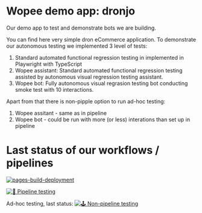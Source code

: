 # Wopee demo app: dronjo

Our demo app to test and demonstrate bots we are building. 

You can find here very simple dron eCommerce application. To demonstrate our autonomous testing we implemented 3 level of tests:
1. Standard automated functional regression testing in implemented in Playwright with TypeScript 
2. Wopee assistant: Standard automated functional regression testing assisted by autonomous visual regression testing assistant.
3. Wopee bot: Fully autonomous visual regrasion testing bot conducting smoke test with 10 interactions.

Apart from that there is non-pipple option to run ad-hoc testing:
1. Wopee assitant - same as in pipeline
2. Wopee bot - could be run with more (or less) interations than set up in pipeline

# Last status of our workflows / pipelines

[![pages-build-deployment](https://github.com/autonomous-testing/dronjo/actions/workflows/pages/pages-build-deployment/badge.svg)](https://github.com/autonomous-testing/dronjo/actions/workflows/pages/pages-build-deployment)

[![🚀 Pipeline testing](https://github.com/autonomous-testing/dronjo/actions/workflows/pipeline-test.yml/badge.svg)](https://github.com/autonomous-testing/dronjo/actions/workflows/pipeline-test.yml)

Ad-hoc testing, last status:
[![🕹 Non-pipeline testing](https://github.com/autonomous-testing/dronjo/actions/workflows/non-pipeline-test.yml/badge.svg)](https://github.com/autonomous-testing/dronjo/actions/workflows/non-pipeline-test.yml)
